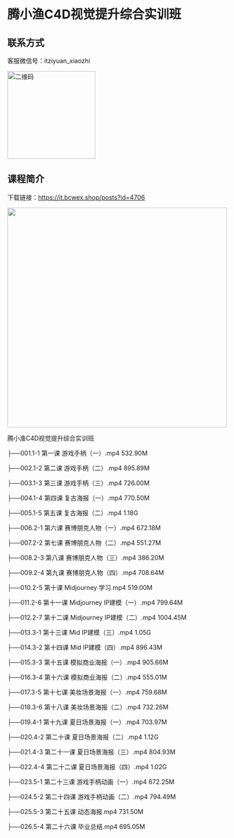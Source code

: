 # 腾小渔C4D视觉提升综合实训班

## 联系方式

客服微信号：itziyuan_xiaozhi

<img src="https://ziyuanyun.oss-cn-guangzhou.aliyuncs.com/common/20240614073449/666b82192834a.jpg" width="200" height="200" alt="二维码">

## 课程简介

下载链接：https://it.bcwex.shop/posts?id=4706

<img src="https://ziyuanyun.oss-cn-guangzhou.aliyuncs.com/yun/20241129110500/67492f5cdb821.jpg" width="500" alt="">

  腾小渔C4D视觉提升综合实训班



 ├──001.1-1 第一课 游戏手柄（一）.mp4 532.90M

 ├──002.1-2 第二课 游戏手柄（二）.mp4 895.89M

 ├──003.1-3 第三课 游戏手柄（三）.mp4 726.00M

 ├──004.1-4 第四课 复古海报（一）.mp4 770.50M

 ├──005.1-5 第五课 复古海报（二）.mp4 1.18G

 ├──006.2-1 第六课 赛博朋克人物（一）.mp4 672.18M

 ├──007.2-2 第七课 赛博朋克人物（二）.mp4 551.27M

 ├──008.2-3 第八课 赛博朋克人物（三）.mp4 386.20M

 ├──009.2-4 第九课 赛博朋克人物（四）.mp4 708.64M

 ├──010.2-5 第十课 Midjourney 学习.mp4 519.00M

 ├──011.2-6 第十一课 Midjourney IP建模（一）.mp4 799.64M

 ├──012.2-7 第十二课 Midjourney IP建模（二）.mp4 1004.45M

 ├──013.3-1 第十三课 Mid IP建模（三）.mp4 1.05G

 ├──014.3-2 第十四课 Mid IP建模（四）.mp4 896.43M

 ├──015.3-3 第十五课 模拟商业海报（一）.mp4 905.66M

 ├──016.3-4 第十六课 模拟商业海报（二）.mp4 555.01M

 ├──017.3-5 第十七课 美妆场景海报（一）.mp4 759.68M

 ├──018.3-6 第十八课 美妆场景海报（二）.mp4 732.26M

 ├──019.4-1 第十九课 夏日场景海报（一）.mp4 703.97M

 ├──020.4-2 第二十课 夏日场景海报（二）.mp4 1.12G

 ├──021.4-3 第二十一课 夏日场景海报（三）.mp4 804.93M

 ├──022.4-4 第二十二课 夏日场景海报（四）.mp4 1.02G

 ├──023.5-1 第二十三课 游戏手柄动画（一）.mp4 672.25M

 ├──024.5-2 第二十四课 游戏手柄动画（二）.mp4 794.49M

 ├──025.5-3 第二十五课 动态海报.mp4 731.50M

 ├──026.5-4 第二十六课 毕业总结.mp4 695.05M

  